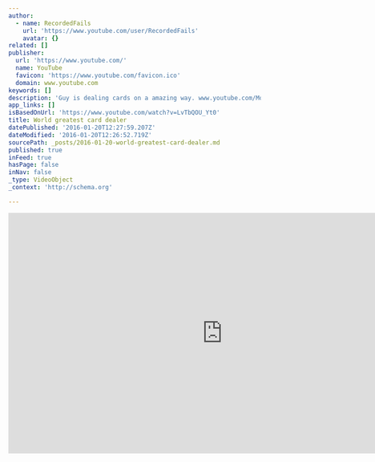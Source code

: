 ```yaml
---
author:
  - name: RecordedFails
    url: 'https://www.youtube.com/user/RecordedFails'
    avatar: {}
related: []
publisher:
  url: 'https://www.youtube.com/'
  name: YouTube
  favicon: 'https://www.youtube.com/favicon.ico'
  domain: www.youtube.com
keywords: []
description: 'Guy is dealing cards on a amazing way. www.youtube.com/Moonesi :"This guys name is Paul. and﻿ he usually works with two collegues on a show called "The Real Hustle UK". VERY Good show and a very amazing artist. "'
app_links: []
isBasedOnUrl: 'https://www.youtube.com/watch?v=LvTbQOU_Yt0'
title: World greatest card dealer
datePublished: '2016-01-20T12:27:59.207Z'
dateModified: '2016-01-20T12:26:52.719Z'
sourcePath: _posts/2016-01-20-world-greatest-card-dealer.md
published: true
inFeed: true
hasPage: false
inNav: false
_type: VideoObject
_context: 'http://schema.org'

---
```

<iframe src="https://cdn.embedly.com/widgets/media.html?src=https%3A%2F%2Fwww.youtube.com%2Fembed%2FLvTbQOU_Yt0%3Ffeature%3Doembed&amp;url=https%3A%2F%2Fwww.youtube.com%2Fwatch%3Fv%3DLvTbQOU_Yt0&amp;image=https%3A%2F%2Fi.ytimg.com%2Fvi%2FLvTbQOU_Yt0%2Fhqdefault.jpg&amp;key=b7d04c9b404c499eba89ee7072e1c4f7&amp;type=text%2Fhtml&amp;schema=youtube" width="854" height="480" scrolling="no" frameborder="0" allowfullscreen="allowfullscreen" style=""></iframe>